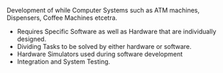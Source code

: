 Development of while Computer Systems such as ATM machines, Dispensers, Coffee Machines etcetra.

* Requires Specific Software as well as Hardware that are individually designed.
* Dividing Tasks to be solved by either hardware or software.
* Hardware Simulators used during software development
* Integration and System Testing.